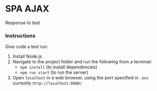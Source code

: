 # SPA AJAX

Response to test

### Instructions

Give code a test run:

1. Install Node.js
2. Navigate to the project folder and run the following from a terminal:
   - `npm install` (to install dependencies)
   - `npm run start` (to run the server)
3. Open `localhost` in a web browser, using the port specified in `.env` currently `http://localhost:8080/`
